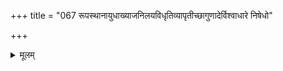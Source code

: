 +++
title = "067 रूपस्थानायुधाख्याजनिलयविधृतिव्यापृतीच्छागुणादेर्विश्वाधारे निषेधो"

+++
<details><summary>मूलम्</summary>

रूपस्थानायुधाख्याजनिलयविधृतिव्यापृतीच्छागुणादेर्विश्वाधारे निषेधो विधिरपि विषयद्वैतशाम्यद्विरोधौ ।  
इत्थंभूते निषेधः क्वचिदपि न विधिं बाधते सावकाशः कल्याणैरस्य योगस्तदितरविरहोऽप्येकवाक्यश्रुतौ च ॥ ६७ ॥
</details>